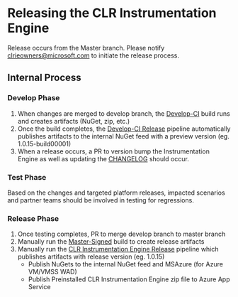 # Releasing the CLR Instrumentation Engine

Release occurs from the Master branch. Please notify clrieowners@microsoft.com to initiate the release process.

## Internal Process

### Develop Phase
1.	When changes are merged to develop branch, the [Develop-CI](https://devdiv.visualstudio.com/DevDiv/_build/index?context=allDefinitions&path=%5CClrInstrumentationEngine%5CGitHub&definitionId=10093&_a=completed) build runs and creates artifacts (NuGet, zip, etc.)
2.	Once the build completes, the [Develop-CI Release](https://devdiv.visualstudio.com/DevDiv/_releases2?view=all&definitionId=1116) pipeline automatically publishes artifacts to the internal NuGet feed with a preview version (eg. 1.0.15-build00001)
3.	When a release occurs, a PR to version bump the Instrumentation Engine as well as updating the [CHANGELOG](../CHANGELOG.md) should occur.

### Test Phase
Based on the changes and targeted platform releases, impacted scenarios and partner teams should be involved in testing for regressions.

### Release Phase
1.	Once testing completes, PR to merge develop branch to master branch
2.	Manually run the [Master-Signed](https://devdiv.visualstudio.com/DevDiv/_build/index?context=allDefinitions&path=%5CClrInstrumentationEngine%5CGitHub&definitionId=10055&_a=completed) build to create release artifacts
3.	Manually run the [CLR Instrumentation Engine Release](https://devdiv.visualstudio.com/DevDiv/_releases2?view=all&definitionId=901) pipeline which publishes artifacts with release version (eg. 1.0.15)
	+	Publish NuGets to the internal NuGet feed and MSAzure (for Azure VM/VMSS WAD)
	+	Publish Preinstalled CLR Instrumentation Engine zip file to Azure App Service